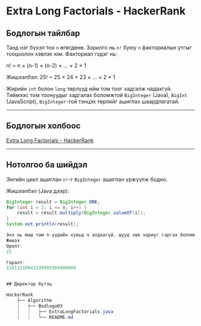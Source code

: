 # Extra Long Factorials - HackerRank

## Бодлогын тайлбар

Танд нэг бүхэл тоо `n` өгөгдөнө. Зорилго нь `n!` буюу `n` факториалын утгыг тооцоолон хэвлэх юм. Факториал гэдэг нь:

n! = n × (n-1) × (n-2) × ... × 2 × 1


Жишээлбэл:
25! = 25 × 24 × 23 × ... × 2 × 1

Жирийн `int` болон `long` төрлүүд ийм том тоог хадгалж чадахгүй. Тиймээс том тоонуудыг хадгалах боломжтой `BigInteger` (Java), `BigInt` (JavaScript), `BigInteger`-той тэнцэх төрлийг ашиглах шаардлагатай.

---

## Бодлогын холбоос

[Extra Long Factorials - HackerRank](https://www.hackerrank.com/challenges/extra-long-factorials/problem?isFullScreen=true)

---

## Нотолгоо ба шийдэл

Энгийн цикл ашиглан `n!`-г `BigInteger` ашиглан үржүүлж бодно.

Жишээлбэл (Java дээр):

```java
BigInteger result = BigInteger.ONE;
for (int i = 2; i <= n; i++) {
    result = result.multiply(BigInteger.valueOf(i));
}
System.out.println(result);

Энэ нь маш том n-үүдийн хувьд ч алдаагүй, шууд зөв хариуг гаргах боломжтой.
Жишээ
Оролт:
25

Гаралт:
15511210043330985984000000


## Директор бүтэц

HackerRank
    ├── Algorithm
    |   ├── Bodlogo03
    |   |   ├── ExtraLongFactorials.java
    |   |   └── README.md
